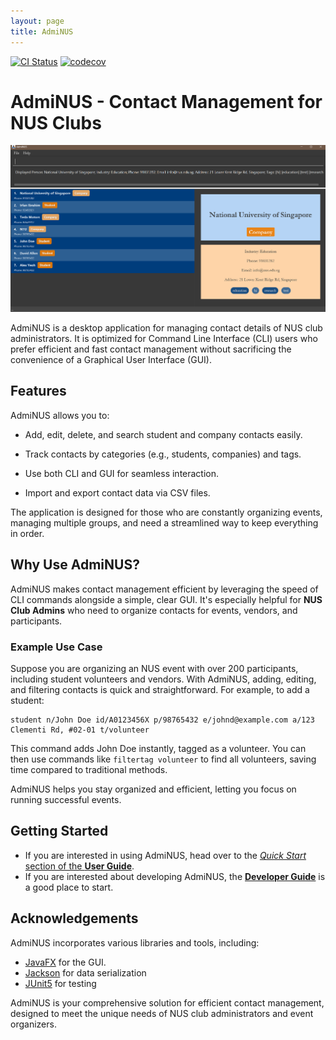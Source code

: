 ```yaml
---
layout: page
title: AdmiNUS
---
```


[![CI Status](https://github.com/AY2425S1-CS2103T-t14-2/tp/workflows/Java%20CI/badge.svg)](https://github.com/AY2425S1-CS2103T-t14-2/tp/actions)
[![codecov](https://codecov.io/gh/AY2425s1-CS2103t-t14-2/tp/branch/master/graph/badge.svg)](https://app.codecov.io/gh/AY2425s1-CS2103t-t14-2/tp)

# AdmiNUS - Contact Management for NUS Clubs
![Ui](images/viewContactUI.png)

AdmiNUS is a desktop application for managing contact details of NUS club administrators. It is optimized for Command Line Interface (CLI) users who prefer efficient and fast contact management without sacrificing the convenience of a Graphical User Interface (GUI).

## Features

AdmiNUS allows you to:

* Add, edit, delete, and search student and company contacts easily. 

* Track contacts by categories (e.g., students, companies) and tags.

* Use both CLI and GUI for seamless interaction.

* Import and export contact data via CSV files.

The application is designed for those who are constantly organizing events, managing multiple groups, and need a streamlined way to keep everything in order.

## Why Use AdmiNUS?

AdmiNUS makes contact management efficient by leveraging the speed of CLI commands alongside a simple, clear GUI. It's especially helpful for **NUS Club Admins** who need to organize contacts for events, vendors, and participants.

### Example Use Case

Suppose you are organizing an NUS event with over 200 participants, including student volunteers and vendors. With AdmiNUS, adding, editing, and filtering contacts is quick and straightforward. For example, to add a student:

```shell
student n/John Doe id/A0123456X p/98765432 e/johnd@example.com a/123 Clementi Rd, #02-01 t/volunteer
```

This command adds John Doe instantly, tagged as a volunteer. You can then use commands like `filtertag volunteer` to find all volunteers, saving time compared to traditional methods.

AdmiNUS helps you stay organized and efficient, letting you focus on running successful events.

## Getting Started
* If you are interested in using AdmiNUS, head over to the [_Quick Start_ section of the **User Guide**](UserGuide.html#quick-start).
* If you are interested about developing AdmiNUS, the [**Developer Guide**](DeveloperGuide.html) is a good place to start.


## Acknowledgements

AdmiNUS incorporates various libraries and tools, including:
- [JavaFX](https://openjfx.io/) for the GUI.
- [Jackson](https://github.com/FasterXML/jackson) for data serialization
- [JUnit5](https://github.com/junit-team/junit5) for testing

AdmiNUS is your comprehensive solution for efficient contact management, designed to meet the unique needs of NUS club administrators and event organizers.

